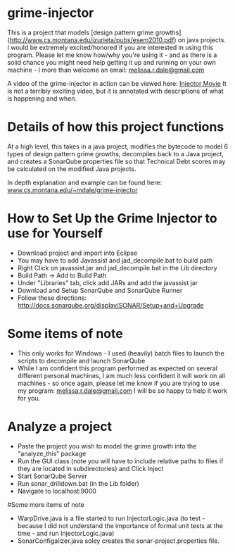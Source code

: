 # grime-injector
This is a project that models [design pattern grime growths] (http://www.cs.montana.edu/izurieta/pubs/esem2010.pdf) on java projects. I would be extremely excited/honored if you are interested in using this program. Please let me know how/why you're using it - and as there is a solid chance you might need help getting it up and running on your own machine - I more than welcome an email: melissa.r.dale@gmail.com 

A video of the grime-injector in action can be viewed here: [Injector Movie](https://www.youtube.com/watch?v=wIiU2TJmVKs)
It is not a terribly exciting video, but it is annotated with descriptions of what is happening and when. 

# Details of how this project functions
At a high level, this takes in a java project, modifies the bytecode to model 6 types of design pattern grime growths, 
decompiles back to a Java project, and creates a SonarQube properties file so that Technical Debt scores may be calculated 
on the modified Java projects.

In depth explanation and example can be found here: www.cs.montana.edu/~mdale/grime-injector


# How to Set Up the Grime Injector to use for Yourself
* Download project and import into Eclipse
* You may have to add Javassist and jad_decompile.bat to build path
 * Right Click on javassist.jar and jad_decompile.bat in the Lib directory
 * Build Path -> Add to Build Path
 * Under "Libraries" tab, click add JARs and add the javassist jar
* Download and Setup SonarQube and SonarQube Runner
 * Follow these directions: http://docs.sonarqube.org/display/SONAR/Setup+and+Upgrade
 

# Some items of note
 * This only works for Windows - I used (heavily) batch files to launch the scripts to decompile and launch SonarQube
 * While I am confident this program performed as expected on several different personal machines, I am much less confident it will work on all machines - so once again, please let me know if you are trying to use my program: melissa.r.dale@gmail.com I will be so happy to help it work for you. 


# Analyze a project
* Paste the project you wish to model the grime growth into the "analyze_this" package
* Run the GUI class (note you will have to include relative paths to files if they are located in subdirectories) and Click Inject
* Start SonarQube Server
* Run sonar_drilldown.bat (in the Lib folder)
* Navigate to localhost:9000


#Some more items of note
* WarpDrive.java is a file started to run InjectorLogic.java (to test - because I did not understand the importance of formal unit tests at the time - and run InjectorLogic.java)
* SonarConfigalizer.java soley creates the sonar-project.properties file. 
